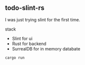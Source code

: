 
## todo-slint-rs

I was just trying slint for the first time.

stack

- Slint for ui 
- Rust for backend
- SurrealDB for in memory databate

```bash
cargo run
```

